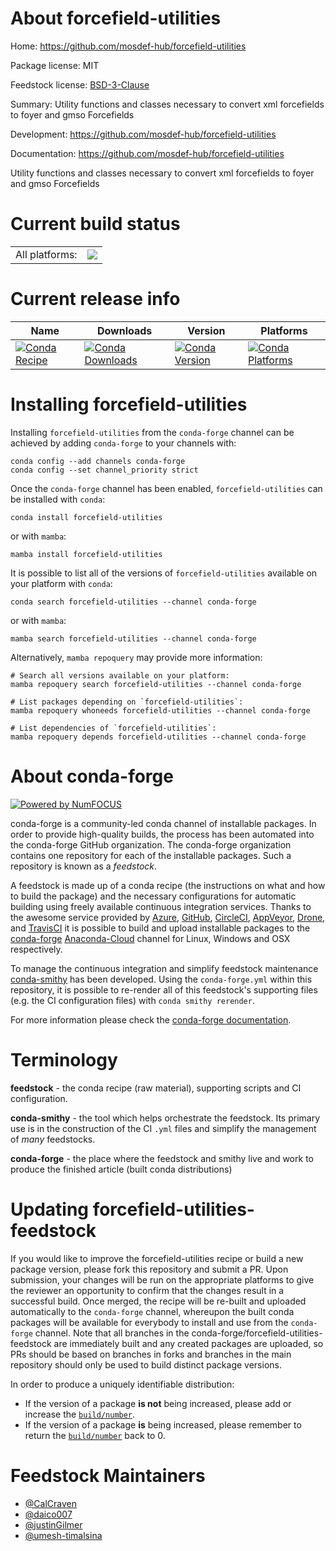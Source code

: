About forcefield-utilities
==========================

Home: https://github.com/mosdef-hub/forcefield-utilities

Package license: MIT

Feedstock license: [BSD-3-Clause](https://github.com/conda-forge/forcefield-utilities-feedstock/blob/main/LICENSE.txt)

Summary: Utility functions and classes necessary to convert xml forcefields to foyer and gmso Forcefields

Development: https://github.com/mosdef-hub/forcefield-utilities

Documentation: https://github.com/mosdef-hub/forcefield-utilities

Utility functions and classes necessary to convert xml forcefields to foyer and gmso Forcefields


Current build status
====================


<table><tr><td>All platforms:</td>
    <td>
      <a href="https://dev.azure.com/conda-forge/feedstock-builds/_build/latest?definitionId=15810&branchName=main">
        <img src="https://dev.azure.com/conda-forge/feedstock-builds/_apis/build/status/forcefield-utilities-feedstock?branchName=main">
      </a>
    </td>
  </tr>
</table>

Current release info
====================

| Name | Downloads | Version | Platforms |
| --- | --- | --- | --- |
| [![Conda Recipe](https://img.shields.io/badge/recipe-forcefield--utilities-green.svg)](https://anaconda.org/conda-forge/forcefield-utilities) | [![Conda Downloads](https://img.shields.io/conda/dn/conda-forge/forcefield-utilities.svg)](https://anaconda.org/conda-forge/forcefield-utilities) | [![Conda Version](https://img.shields.io/conda/vn/conda-forge/forcefield-utilities.svg)](https://anaconda.org/conda-forge/forcefield-utilities) | [![Conda Platforms](https://img.shields.io/conda/pn/conda-forge/forcefield-utilities.svg)](https://anaconda.org/conda-forge/forcefield-utilities) |

Installing forcefield-utilities
===============================

Installing `forcefield-utilities` from the `conda-forge` channel can be achieved by adding `conda-forge` to your channels with:

```
conda config --add channels conda-forge
conda config --set channel_priority strict
```

Once the `conda-forge` channel has been enabled, `forcefield-utilities` can be installed with `conda`:

```
conda install forcefield-utilities
```

or with `mamba`:

```
mamba install forcefield-utilities
```

It is possible to list all of the versions of `forcefield-utilities` available on your platform with `conda`:

```
conda search forcefield-utilities --channel conda-forge
```

or with `mamba`:

```
mamba search forcefield-utilities --channel conda-forge
```

Alternatively, `mamba repoquery` may provide more information:

```
# Search all versions available on your platform:
mamba repoquery search forcefield-utilities --channel conda-forge

# List packages depending on `forcefield-utilities`:
mamba repoquery whoneeds forcefield-utilities --channel conda-forge

# List dependencies of `forcefield-utilities`:
mamba repoquery depends forcefield-utilities --channel conda-forge
```


About conda-forge
=================

[![Powered by
NumFOCUS](https://img.shields.io/badge/powered%20by-NumFOCUS-orange.svg?style=flat&colorA=E1523D&colorB=007D8A)](https://numfocus.org)

conda-forge is a community-led conda channel of installable packages.
In order to provide high-quality builds, the process has been automated into the
conda-forge GitHub organization. The conda-forge organization contains one repository
for each of the installable packages. Such a repository is known as a *feedstock*.

A feedstock is made up of a conda recipe (the instructions on what and how to build
the package) and the necessary configurations for automatic building using freely
available continuous integration services. Thanks to the awesome service provided by
[Azure](https://azure.microsoft.com/en-us/services/devops/), [GitHub](https://github.com/),
[CircleCI](https://circleci.com/), [AppVeyor](https://www.appveyor.com/),
[Drone](https://cloud.drone.io/welcome), and [TravisCI](https://travis-ci.com/)
it is possible to build and upload installable packages to the
[conda-forge](https://anaconda.org/conda-forge) [Anaconda-Cloud](https://anaconda.org/)
channel for Linux, Windows and OSX respectively.

To manage the continuous integration and simplify feedstock maintenance
[conda-smithy](https://github.com/conda-forge/conda-smithy) has been developed.
Using the ``conda-forge.yml`` within this repository, it is possible to re-render all of
this feedstock's supporting files (e.g. the CI configuration files) with ``conda smithy rerender``.

For more information please check the [conda-forge documentation](https://conda-forge.org/docs/).

Terminology
===========

**feedstock** - the conda recipe (raw material), supporting scripts and CI configuration.

**conda-smithy** - the tool which helps orchestrate the feedstock.
                   Its primary use is in the construction of the CI ``.yml`` files
                   and simplify the management of *many* feedstocks.

**conda-forge** - the place where the feedstock and smithy live and work to
                  produce the finished article (built conda distributions)


Updating forcefield-utilities-feedstock
=======================================

If you would like to improve the forcefield-utilities recipe or build a new
package version, please fork this repository and submit a PR. Upon submission,
your changes will be run on the appropriate platforms to give the reviewer an
opportunity to confirm that the changes result in a successful build. Once
merged, the recipe will be re-built and uploaded automatically to the
`conda-forge` channel, whereupon the built conda packages will be available for
everybody to install and use from the `conda-forge` channel.
Note that all branches in the conda-forge/forcefield-utilities-feedstock are
immediately built and any created packages are uploaded, so PRs should be based
on branches in forks and branches in the main repository should only be used to
build distinct package versions.

In order to produce a uniquely identifiable distribution:
 * If the version of a package **is not** being increased, please add or increase
   the [``build/number``](https://docs.conda.io/projects/conda-build/en/latest/resources/define-metadata.html#build-number-and-string).
 * If the version of a package **is** being increased, please remember to return
   the [``build/number``](https://docs.conda.io/projects/conda-build/en/latest/resources/define-metadata.html#build-number-and-string)
   back to 0.

Feedstock Maintainers
=====================

* [@CalCraven](https://github.com/CalCraven/)
* [@daico007](https://github.com/daico007/)
* [@justinGilmer](https://github.com/justinGilmer/)
* [@umesh-timalsina](https://github.com/umesh-timalsina/)

